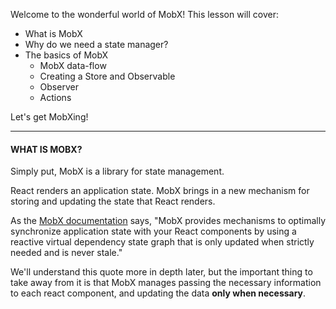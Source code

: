 Welcome to the wonderful world of MobX! This lesson will cover:

  

-   What is MobX
-   Why do we need a state manager?
-   The basics of MobX
    -   MobX data-flow
    -   Creating a Store and Observable
    -   Observer
    -   Actions

  

Let's get MobXing!

  

----------

  

#### **WHAT IS MOBX?**

  

Simply put, MobX is a library for state management.

  

React renders an application state. MobX brings in a new mechanism for storing and updating the state that React renders.

  

As the [MobX documentation](https://mobx.js.org/) says, "MobX provides mechanisms to optimally synchronize application state with your React components by using a reactive virtual dependency state graph that is only updated when strictly needed and is never stale."

  

We'll understand this quote more in depth later, but the important thing to take away from it is that MobX manages passing the necessary information to each react component, and updating the data **only when necessary**.